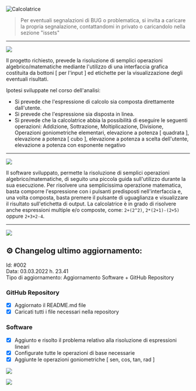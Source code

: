 
![Calcolatrice](https://i.imgur.com/gMMWWK2.png)

> Per eventuali segnalazioni di BUG o problematica, si invita a caricare la propria segnalazione, contattandomi in privato o caricandolo nella sezione "issets"

<hr>

![](https://i.imgur.com/YnvhPyu.png)

Il progetto richiesto, prevede la risoluzione di semplici operazioni algebrico/matematiche mediante l'utilizzo di una interfaccia grafica costituita da bottoni [ per l'input ] ed etichette per la visualizzazione degli eventuali risultati.

Ipotesi sviluppate nel corso dell'analisi: <br>
- Si prevede che l'espressione di calcolo sia composta direttamente dall'utente.
- Si prevede che l'espressione sia disposta in linea.
- Si prevede che la calcolatrice abbia la possibilità di eseguire le seguenti operazioni: Addizione, Sottrazione, Moltiplicazione, Divisione, Operazioni goniometriche     elementari, elevazione a potenza [ quadrata ], elevazione a potenza [ cubo ], elevazione a potenza a scelta dell'utente, elevazione a potenza con esponente negativo

<hr>

![](https://i.imgur.com/zKPtyQW.png)

Il software sviluppato, permette la risoluzione di semplici operazioni algebrico/matematiche, di seguito una piccola guida sull'utilizzo durante la sua esecuzione.
Per risolvere una semplicissima operazione matematica, basta comporre l'espressione con i pulsanti predisposti nell'interfaccia e, una volta composta, basta premere il pulsante di uguaglianza e visualizzare il risultato sull'etichetta di output.
La calcolatrice è in grado di risolvere anche espressioni multiple e/o composte, come: `2+(2^2)`, `2*(2+1)-(2+5)` oppure `2+3+2-4`.

<hr>

![](https://i.imgur.com/FAx9sjB.png)

## ⚙️ Changelog ultimo aggiornamento:

Id: #002 <br>
Data: 03.03.2022 h. 23.41 <br>
Tipo di aggiornamento: Aggiornamento Software + GitHub Repository <br>

### GitHub Repository
- [x] Aggiornato il README.md file
- [x] Caricati tutti i file necessari nella repository

### Software
- [x] Aggiunto e risolto il problema relativo alla risoluzione di espressioni lineari
- [x] Configurate tutte le operazioni di base necessarie
- [x] Aggiunte le operazioni goniometriche [ sen, cos, tan, rad ]

![](https://i.imgur.com/zfo7iVK.png)


![](https://i.imgur.com/Aw9yW7R.png)
